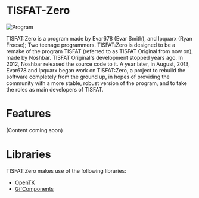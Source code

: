 TISFAT-Zero
===========
![Program](http://puu.sh/9JCFP/16454c305a.png)

TISFAT:Zero is a program made by Evar678 (Evar Smith), and Ipquarx (Ryan Froese); Two teenage programmers. TISFAT:Zero is designed to be a remake of the program TISFAT (referred to as TISFAT Original from now on), made by Noshbar. TISFAT Original's development stopped years ago. In 2012, Noshbar released the source code to it. A year later, in August, 2013, Evar678 and Ipquarx began work on TISFAT:Zero, a project to rebuild the software completely from the ground up, in hopes of providing the community with a more stable, robust version of the program, and to take the roles as main developers of TISFAT.

Features
===========
(Content coming soon)

Libraries
===========
TISFAT:Zero makes use of the following libraries:

 * [OpenTK](http://www.opentk.com/)
 * [GifComponents](http://sourceforge.net/projects/gifcomponents/)
